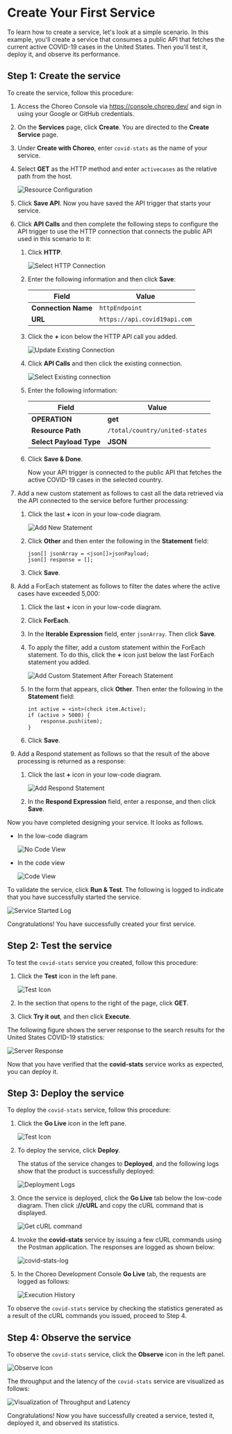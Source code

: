 # Create Your First Service

To learn how to create a service, let's look at a simple scenario. In this example, you'll create a service that consumes a public API that fetches the current active COVID-19 cases in the United States. Then you'll test it, deploy it, and observe its performance.

## Step 1: Create the service

To create the service, follow this procedure: 

1. Access the Choreo Console via https://console.choreo.dev/ and sign in using your Google or GitHub credentials.
    
2. On the **Services** page, click **Create**. You are directed to the **Create Service** page.

3. Under **Create with Choreo**, enter `covid-stats` as the name of your service.

4. Select **GET** as the HTTP method and enter `activecases` as the relative path from the host.

     ![Resource Configuration](../assets/img/services/configure-api-trigger.png)

5. Click **Save API**. Now you have saved the API trigger that starts your service.

6. Click **API Calls** and then complete the following steps to configure the API trigger to use the HTTP connection that connects the public API used in this scenario to it:

    1. Click **HTTP**.
    
        ![Select HTTP Connection](../assets/img/services/select-http-connection.png)
         
    2. Enter the following information and then click **Save**:
    
        | **Field**           | **Value**                      |
        |---------------------|--------------------------------|
        | **Connection Name** | `httpEndpoint`                 |
        | **URL**             | `https://api.covid19api.com` |
         
    3. Click the **+** icon below the HTTP API call you added. 
    
        ![Update Existing Connection](../assets/img/services/update-existing-connection.png)
        
    4. Click **API Calls** and then click the existing connection.
    
        ![Select Existing connection](../assets/img/services/select-existing-connection.png)
        
    5. Enter the following information:
        
        | **Field**               | **Value**                      |
        |-------------------------|--------------------------------|
        | **OPERATION**           | **get**                        |
        | **Resource Path**       | `/total/country/united-states` |
        | **Select Payload Type** | **JSON**                       |
      
    6. Click **Save & Done**.
    
       Now your API trigger is connected to the public API that fetches the active COVID-19 cases in the selected country.

7. Add a new custom statement as follows to cast all the data retrieved via the API connected to the service before further processing:

    1. Click the last **+** icon in your low-code diagram.

        ![Add New Statement](../assets/img/services/add-custom-statement.png)
    
    2. Click **Other** and then enter the following in the **Statement** field:

        ```ballerina
        json[] jsonArray = <json[]>jsonPayload;
        json[] response = [];
        ```
    3. Click **Save**.

8. Add a ForEach statement as follows to filter the dates where the active cases have exceeded 5,000:

    1. Click the last **+** icon in your low-code diagram.
    
    2. Click **ForEach**.

    3. In the **Iterable Expression** field, enter `jsonArray`. Then click **Save**.
    
    4. To apply the filter, add a custom statement within the ForEach statement. To do this, click the **+** icon just below the last ForEach statement you added.

        ![Add Custom Statement After Foreach Statement](../assets/img/services/add-custom-statement-after-foreach-statement.png)
    
    5. In the form that appears, click **Other**. Then enter the following in the **Statement** field:

        ```ballerina
        int active = <int>(check item.Active);
        if (active > 5000) {
            response.push(item);
        }
        ```
    6. Click **Save**.

9. Add a Respond statement as follows so that the result of the above processing is returned as a response:

    1. Click the last **+** icon in your low-code diagram.

        ![Add Respond Statement](../assets/img/services/add-respond-statement.png)

    2. In the **Respond Expression** field, enter a response, and then click **Save**.

Now you have completed designing your service. It looks as follows.

- In the low-code diagram

   ![No Code View](../assets/img/services/choreo-service-low-code-view.png)

- In the code view

   ![Code View](../assets/img/services/choreo-service-code-view.png)
    
To validate the service, click **Run & Test**. The following is logged to indicate that you have successfully started the service.

 ![Service Started Log](../assets/img/services/service-started-notification.png)
    
Congratulations! You have successfully created your first service.
   
## Step 2: Test the service

To test the `covid-stats` service you created, follow this procedure:

1. Click the **Test** icon in the left pane.

   ![Test Icon](../assets/img/services/test-icon.png)

2. In the section that opens to the right of the page, click **GET**.

3. Click **Try it out**, and then click **Execute**.

The following figure shows the server response to the search results for the United States COVID-19 statistics:

![Server Response](../assets/img/services/server-response.png)

Now that you have verified that the **covid-stats** service works as expected, you can deploy it.

## Step 3: Deploy the service

To deploy the `covid-stats` service, follow this procedure:

1. Click the **Go Live** icon in the left pane.

      ![Test Icon](../assets/img/services/deploy-icon.png)

2. To deploy the service, click **Deploy**.

    The status of the service changes to **Deployed**, and the following logs show that the product is successfully deployed:    

      ![Deployment Logs](../assets/img/services/deployment-logs.png)

3. Once the service is deployed, click the **Go Live** tab below the low-code diagram. Then click **://cURL** and copy the cURL command that is displayed.

      ![Get cURL command](../assets/img/services/copy-curl-command.png)

4. Invoke the **covid-stats** service by issuing a few cURL commands using the Postman application. The responses are logged as shown below:

      ![covid-stats-log](../assets/img/services/covid-stats-log.png)

5. In the Choreo Development Console **Go Live** tab, the requests are logged as follows:
    
    ![Execution History](../assets/img/services/execution-history.png)
    
To observe the `covid-stats` service by checking the statistics generated as a result of the cURL commands you issued, proceed to Step 4. 

## Step 4: Observe the service

To observe the `covid-stats` service, click the **Observe** icon in the left panel.

   ![Observe Icon](../assets/img/services/observe-icon.png)

The throughput and the latency of the `covid-stats` service are visualized as follows:

   ![Visualization of Throughput and Latency](../assets/img/services/visualization-of-statistics.png)

Congratulations! Now you have successfully created a service, tested it, deployed it, and observed its statistics.
